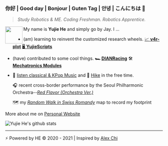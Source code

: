 ### 你好 | Good day | Bonjour | Guten Tag | 안녕  | こんにちは 👋

> *Study Robotics & ME. Coding Freshman. Robotics Apprentice.*

<img src="https://imgur.com/zPRirxo.png" alt="" width="55" align="left">

My name is **Yujie He** and simply go by Jay. I ...

- (am) learning to reinvent the customized research wheels.  [ 📈 **v4r-plot**](https://github.com/hibetterheyj/v4r-plot)  [🖥️ **YujieScripts**](https://github.com/hibetterheyj/YujieScripts)

- (have) contributed to some cool things. **🏎 [DIANRacing](https://yujie-he.github.io/project/2018-dian-racing/)** 🛠 **[Mechatronics Modules](https://yujie-he.github.io/project/2019-tongji-ta/)**

- 🎼 <u>listen classical & KPop Music</u> and 🥾 <u>Hike</u> in the free time.

  🎧 recent cross-border performance by the Seoul Philharmonic Orchestra--[*Red Flavor (Orchestra Ver.)*](https://youtu.be/9tpWTRCQ6Hg)

  🗺️ my [*Random Walk in Swiss Romandy*](https://www.google.com/maps/d/u/0/embed?mid=1fKUxvCdWM73iL1d1a3rRhtZzR_KW_GYN) map to record  my footprint

More about me on [Personal Website](https://yujie-he.github.io/)

![Yujie He's github stats](https://github-readme-stats.vercel.app/api?username=hibetterheyj&count_private=true&show_icons=true)

------

⚡️ Powered by HE © 2020 - 2021 | Inspired by [Alex Chi](https://skyzh.dev/)
